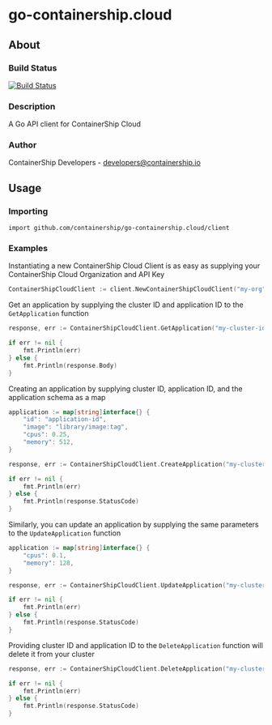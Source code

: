 # go-containership.cloud

## About

### Build Status
[![Build Status](https://drone.containership.io/api/badges/containership/go-containership.cloud/status.svg)](https://drone.containership.io/containership/go-containership.cloud)

### Description
A Go API client for ContainerShip Cloud

### Author
ContainerShip Developers - developers@containership.io

## Usage

### Importing
`import github.com/containership/go-containership.cloud/client`

### Examples

Instantiating a new ContainerShip Cloud Client is as easy as supplying your ContainerShip Cloud Organization and API Key
```go
ContainerShipCloudClient := client.NewContainerShipCloudClient("my-org", "my-api-key")
```

Get an application by supplying the cluster ID and application ID to the `GetApplication` function
```go
response, err := ContainerShipCloudClient.GetApplication("my-cluster-id", "my-application")

if err != nil {
    fmt.Println(err)
} else {
    fmt.Println(response.Body)
}
```

Creating an application by supplying cluster ID, application ID, and the application schema as a map
```go
application := map[string]interface{} {
    "id": "application-id",
    "image": "library/image:tag",
    "cpus": 0.25,
    "memory": 512,
}

response, err := ContainerShipCloudClient.CreateApplication("my-cluster-id", "my-cool-application", application)

if err != nil {
    fmt.Println(err)
} else {
    fmt.Println(response.StatusCode)
}
```

Similarly, you can update an application by supplying the same parameters to the `UpdateApplication` function
```go
application := map[string]interface{} {
    "cpus": 0.1,
    "memory": 128,
}

response, err := ContainerShipCloudClient.UpdateApplication("my-cluster-id", "my-cool-application", application)

if err != nil {
    fmt.Println(err)
} else {
    fmt.Println(response.StatusCode)
}
```

Providing cluster ID and application ID to the `DeleteApplication` function will delete it from your cluster
```go
response, err := ContainerShipCloudClient.DeleteApplication("my-cluster-id", "my-cool-application")

if err != nil {
    fmt.Println(err)
} else {
    fmt.Println(response.StatusCode)
}
```

